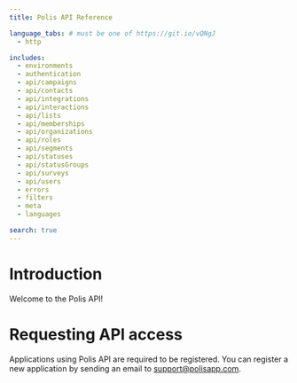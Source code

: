 ```yaml
---
title: Polis API Reference

language_tabs: # must be one of https://git.io/vQNgJ
  - http

includes:
  - environments
  - authentication
  - api/campaigns
  - api/contacts
  - api/integrations
  - api/interactions
  - api/lists
  - api/memberships
  - api/organizations
  - api/roles
  - api/segments
  - api/statuses
  - api/statusGroups
  - api/surveys
  - api/users
  - errors
  - filters
  - meta
  - languages

search: true
---
```


# Introduction

Welcome to the Polis API!

# Requesting API access

Applications using Polis API are required to be registered. You can register a new application by sending an email to <support@polisapp.com>.
